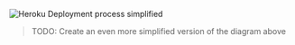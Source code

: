 ![Heroku Deployment process simplified](http://jr0cket.co.uk/developer-guides/heroku-deployment-process-simplified.png)

> TODO: Create an even more simplified version of the diagram above

